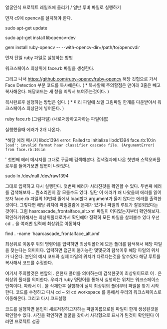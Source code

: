 얼굴인식 프로젝트 레일즈에 올리기 / 일반 루비 파일로 실행하기 

먼저 c9에 opencv를 설치해야 한다. 

sudo apt-get update

sudo apt-get install libopencv-dev

gem install ruby-opencv -- --with-opencv-dir=/path/to/opencvdir

먼저 단일 ruby 파일로 실행하는 방법

워크스페이스 최상위에 face.rb 파일을 생성한다.

그리고 나서 https://github.com/ruby-opencv/ruby-opencv 해당 깃헙으로 가서 Face Detection 부분 코드를 복사해온다. 
( * 복사할때 주의할점은 맨아래 3줄은 빼고 복사해온다. 해당코드는 새 창을 띄워서 보여주는것이다. )

복사완료후 실행하는 방법은 쉽다. 
( * 미리 파일에 쓰일 그림파일 한개를 다운받아서 워크스페이스 최상단에 넣어둔다. )

ruby face.rb (그림파일) (새로저장하고자하는 파일이름)

실행했을때 에러가 2개 나온다. 

*해당 에러 메시지 
    libdc1394 error: Failed to initialize libdc1394
    face.rb:10:in `load': invalid format haar classifier cascade file. (ArgumentError)
        from face.rb:10:in `<main>'
첫번째 에러 메시지를 그대로 구글에 검색해본다. 
검색결과에 나온 첫번째 스택오버플로우를 들어가보면 답변이 나와있다. 

sudo ln /dev/null /dev/raw1394

그대로 입력하고 다시 실행한다. 첫번째 에러가 사라진것을 확인할 수 있다. 
두번째 에러를 검색해보자... 뭔소리인지 잘 모를수도 있다.
일단 이 에러가 왜 나왔을찌 에러를 읽어보자 
face.rb 파일의 10번째 줄에서 load할때 argument가 옳지 않다는 에러를 출력한것이다.
그렇다면 해당 위치에 파일열람에 문제가 있거나 파일의 루트가 잘못되었다는 것이다. 
그럼 haarcascade_frontalface_alt.xml 파일이 어디있는지부터 확인해보자. 
확인하기위해서는 최상위폴더로가서 확인해야 정확히 모든 파일을 살펴볼수 있다 우선 cd .. 을 여러번 입력해 최상위로 이동하자

find . -name 'haarcascade_frontalface_alt.xml' 

최상위로 이동후 위의 명령어를 입력하면 최상위폴더에 모든 폴더를 탐색해서 해당 파일을 찾는다는 의미이다. 
입력하면 접근이 불가능한 몇몇곳의 탐색이후 해당 파일의 위치가 나온다.
본인의 예시 코드와 실제 파일의 위치가 다르다는것을 알수있다 해당 루트를 복사해서 코드를 수정한다. 

여기서 주의할것은 맨앞의 . 은현재 폴더를 의미하는데 검색한곳이 최상위이므로 이 . 은 최상위 폴더를 의미한다. 
우리가 ruby 명령어를 통해서 실행하는 위치는 워크스페이스 안쪽이다. 
따라서 이 . 을 삭제한후 실행해야 실제 최상위의 폴더부터 파일을 찾기 시작한다. 
코드를 수정하고 다시 cd ~ 와 cd workspace 를 통해서 우리의 워크스페이스로 이동해온다. 
그리고 다시 코드실행 

코드를 실행하면 본인이 새로저장하고자하는 파일이름으로된 파일이 한개 생성된것을 확인할수 있다. 
사진을 확인하면 얼굴을 찾아서 사각형으로 표시가 된것이 확인된다 이러면 프로젝트 성공